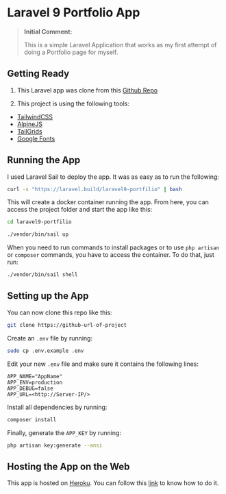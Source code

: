 # Laravel 9 Portfolio App

> **Initial Comment:**
>
> This is a simple Laravel Application that works as my first attempt of doing a Portfolio page for myself.

## Getting Ready

1. This Laravel app was clone from this [Github Repo](https://github.com/thecodeholic/laravel9-tailwind-portfolio)

2. This project is using the following tools:

- [TailwindCSS](https://tailwindcss.com)
- [AlpineJS](https://alpinejs.dev)
- [TailGrids](https://tailgrids.com)
- [Google Fonts](https://fonts.google.com/specimen/Roboto+Mono?query=Roboto+mono)

## Running the App

I used Laravel Sail to deploy the app. It was as easy as to run the following:

```bash
curl -s "https://laravel.build/laravel9-portfilio" | bash
```

This will create a docker container running the app. From here, you can access the project folder and start the app like this:

```bash
cd laravel9-portfilio

./vendor/bin/sail up
```

When you need to run commands to install packages or to use `php artisan` or `composer` commands, you have to access the container. To do that, just run:

```bash
./vendor/bin/sail shell
```

## Setting up the App

You can now clone this repo like this:

```bash
git clone https://github-url-of-project
```

Create an `.env` file by running:

```bash
sudo cp .env.example .env
```

Edit your new `.env` file and make sure it contains the following lines:

```env
APP_NAME="AppName"
APP_ENV=production
APP_DEBUG=false
APP_URL=<http://Server-IP/>
```

Install all dependencies by running:

```bash
composer install
```

Finally, generate the `APP_KEY` by running:

```bash
php artisan key:generate --ansi
```

## Hosting the App on the Web

This app is hosted on [Heroku](https://heroku.com). You can follow this [link](https://postsrc.com/posts/how-to-deploy-your-laravel-website-to-heroku-for-free) to know how to do it.
